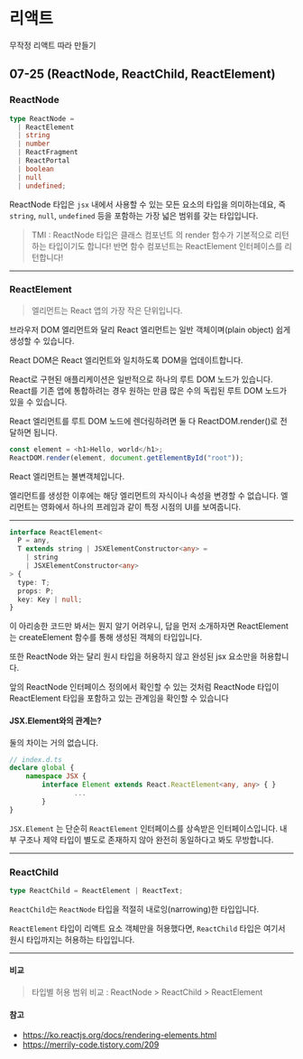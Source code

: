 # 리액트

무작정 리액트 따라 만들기

## 07-25 (ReactNode, ReactChild, ReactElement)

### ReactNode

```ts
type ReactNode =
  | ReactElement
  | string
  | number
  | ReactFragment
  | ReactPortal
  | boolean
  | null
  | undefined;
```

ReactNode 타입은 `jsx` 내에서 사용할 수 있는 모든 요소의 타입을 의미하는데요, 즉 `string`, `null`, `undefined` 등을 포함하는 가장 넓은 범위를 갖는 타입입니다.

> TMI : ReactNode 타입은 클래스 컴포넌트 의 render 함수가 기본적으로 리턴하는 타입이기도 합니다!
> 반면 함수 컴포넌트는 ReactElement 인터페이스를 리턴합니다!

---

### ReactElement

> 엘리먼트는 React 앱의 가장 작은 단위입니다.

브라우저 DOM 엘리먼트와 달리 React 엘리먼트는 일반 객체이며(plain object) 쉽게 생성할 수 있습니다.

React DOM은 React 엘리먼트와 일치하도록 DOM을 업데이트합니다.

React로 구현된 애플리케이션은 일반적으로 하나의 루트 DOM 노드가 있습니다. React를 기존 앱에 통합하려는 경우 원하는 만큼 많은 수의 독립된 루트 DOM 노드가 있을 수 있습니다.

React 엘리먼트를 루트 DOM 노드에 렌더링하려면 둘 다 ReactDOM.render()로 전달하면 됩니다.

```ts
const element = <h1>Hello, world</h1>;
ReactDOM.render(element, document.getElementById("root"));
```

React 엘리먼트는 불변객체입니다.

엘리먼트를 생성한 이후에는 해당 엘리먼트의 자식이나 속성을 변경할 수 없습니다. 엘리먼트는 영화에서 하나의 프레임과 같이 특정 시점의 UI를 보여줍니다.

---

```ts
interface ReactElement<
  P = any,
  T extends string | JSXElementConstructor<any> =
    | string
    | JSXElementConstructor<any>
> {
  type: T;
  props: P;
  key: Key | null;
}
```

이 아리송한 코드만 봐서는 뭔지 알기 어려우니, 답을 먼저 소개하자면 ReactElement 는 createElement 함수를 통해 생성된 객체의 타입입니다.

또한 ReactNode 와는 달리 원시 타입을 허용하지 않고 완성된 jsx 요소만을 허용합니다.

앞의 ReactNode 인터페이스 정의에서 확인할 수 있는 것처럼 ReactNode 타입이 ReactElement 타입을 포함하고 있는 관계임을 확인할 수 있습니다

#### JSX.Element와의 관계는?

둘의 차이는 거의 없습니다.

```ts
// index.d.ts
declare global {
    namespace JSX {
        interface Element extends React.ReactElement<any, any> { }
                ...
        }
}
```

`JSX.Element` 는 단순히 `ReactElement` 인터페이스를 상속받은 인터페이스입니다. 내부 구조나 제약 타입이 별도로 존재하지 않아 완전히 동일하다고 봐도 무방합니다.

---

### ReactChild

```ts
type ReactChild = ReactElement | ReactText;
```

`ReactChild`는 `ReactNode` 타입을 적절히 내로잉(narrowing)한 타입입니다.

`ReactElement` 타입이 리액트 요소 객체만을 허용했다면, `ReactChild` 타입은 여기서 원시 타입까지는 허용하는 타입입니다.

---

#### 비교

> 타입별 허용 범위 비교 : ReactNode > ReactChild > ReactElement

#### 참고

- https://ko.reactjs.org/docs/rendering-elements.html
- https://merrily-code.tistory.com/209
